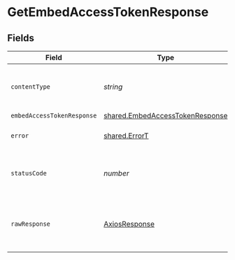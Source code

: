# GetEmbedAccessTokenResponse


## Fields

| Field                                                                              | Type                                                                               | Required                                                                           | Description                                                                        |
| ---------------------------------------------------------------------------------- | ---------------------------------------------------------------------------------- | ---------------------------------------------------------------------------------- | ---------------------------------------------------------------------------------- |
| `contentType`                                                                      | *string*                                                                           | :heavy_check_mark:                                                                 | HTTP response content type for this operation                                      |
| `embedAccessTokenResponse`                                                         | [shared.EmbedAccessTokenResponse](../../models/shared/embedaccesstokenresponse.md) | :heavy_minus_sign:                                                                 | OK                                                                                 |
| `error`                                                                            | [shared.ErrorT](../../models/shared/errort.md)                                     | :heavy_minus_sign:                                                                 | Default error response                                                             |
| `statusCode`                                                                       | *number*                                                                           | :heavy_check_mark:                                                                 | HTTP response status code for this operation                                       |
| `rawResponse`                                                                      | [AxiosResponse](https://axios-http.com/docs/res_schema)                            | :heavy_minus_sign:                                                                 | Raw HTTP response; suitable for custom response parsing                            |